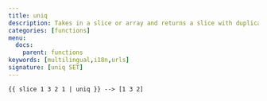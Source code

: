 ```yaml
---
title: uniq
description: Takes in a slice or array and returns a slice with duplicate elements removed.
categories: [functions]
menu:
  docs:
    parent: functions
keywords: [multilingual,i18n,urls]
signature: [uniq SET]
---
```



```go-html-template
{{ slice 1 3 2 1 | uniq }} --> [1 3 2]
```
